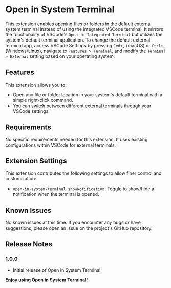 # Open in System Terminal

This extension enables opening files or folders in the default external system terminal instead of using the integrated VSCode terminal. It mirrors the functionality of VSCode's `Open in Integrated Terminal` but utilizes the system's default terminal application. To change the default external terminal app, access VSCode Settings by pressing `Cmd+,` (macOS) or `Ctrl+,` (Windows/Linux), navigate to `Features > Terminal`, and modify the `Terminal > External` setting based on your operating system.

## Features

This extension allows you to:

- Open any file or folder location in your system's default terminal with a simple right-click command.
- You can switch between different external terminals through your VSCode settings.

## Requirements

No specific requirements needed for this extension. It uses existing configurations within VSCode for external terminals.

## Extension Settings

This extension contributes the following settings to allow finer control and customization:

- `open-in-system-terminal.showNotification`: Toggle to show/hide a notification when the terminal is opened.

## Known Issues

No known issues at this time. If you encounter any bugs or have suggestions, please open an issue on the project's GitHub repository.

## Release Notes

### 1.0.0

- Initial release of Open in System Terminal.

**Enjoy using Open in System Terminal!**
